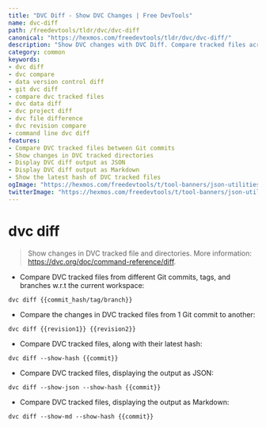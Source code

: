 ```yaml
---
title: "DVC Diff - Show DVC Changes | Free DevTools"
name: dvc-diff
path: /freedevtools/tldr/dvc/dvc-diff
canonical: "https://hexmos.com/freedevtools/tldr/dvc/dvc-diff/"
description: "Show DVC changes with DVC Diff. Compare tracked files across commits, tags, and branches with this command line tool. Free online tool, no registration required."
category: common
keywords:
- dvc diff
- dvc compare
- data version control diff
- git dvc diff
- compare dvc tracked files
- dvc data diff
- dvc project diff
- dvc file difference
- dvc revision compare
- command line dvc diff
features:
- Compare DVC tracked files between Git commits
- Show changes in DVC tracked directories
- Display DVC diff output as JSON
- Display DVC diff output as Markdown
- Show the latest hash of DVC tracked files
ogImage: "https://hexmos.com/freedevtools/t/tool-banners/json-utilities-banner.png"
twitterImage: "https://hexmos.com/freedevtools/t/tool-banners/json-utilities-banner.png"
---
```


# dvc diff

> Show changes in DVC tracked file and directories.
> More information: <https://dvc.org/doc/command-reference/diff>.

- Compare DVC tracked files from different Git commits, tags, and branches w.r.t the current workspace:

`dvc diff {{commit_hash/tag/branch}}`

- Compare the changes in DVC tracked files from 1 Git commit to another:

`dvc diff {{revision1}} {{revision2}}`

- Compare DVC tracked files, along with their latest hash:

`dvc diff --show-hash {{commit}}`

- Compare DVC tracked files, displaying the output as JSON:

`dvc diff --show-json --show-hash {{commit}}`

- Compare DVC tracked files, displaying the output as Markdown:

`dvc diff --show-md --show-hash {{commit}}`
